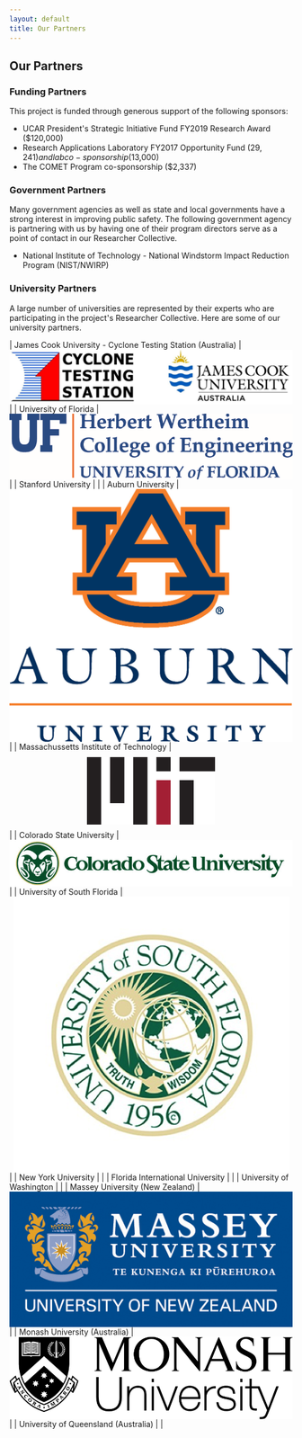 ```yaml
---
layout: default
title: Our Partners
---
```


## Our Partners

### Funding Partners

This project is funded through generous support of the following sponsors:
- UCAR President's Strategic Initiative Fund FY2019 Research Award ($120,000)
- Research Applications Laboratory FY2017 Opportunity Fund ($29,241) and lab co-sponsorship ($13,000)
- The COMET Program co-sponsorship ($2,337)

### Government Partners

Many government agencies as well as state and local governments have a strong interest in improving public safety. The following government agency is partnering with us by having one of their program directors serve as a point of contact in our Researcher Collective. 

- National Institute of Technology - National Windstorm Impact Reduction Program (NIST/NWIRP)

### University Partners

A large number of universities are represented by their experts who are participating in the project's Researcher Collective. Here are some of our university partners.

| James Cook University - Cyclone Testing Station (Australia) | <img src="../../logos/jcu_cts_logo.jpg" alt="Logo of the James Cook University Cyclone Testing Station" max-height="120px" style="display: block; margin: auto;"> |
| University of Florida | <img src="../../logos/Herbert-Wertheim-COE_screen_capture_of_tiff_file_cropped.PNG" alt="Logo of the Herbert-Wertheim College of Engineering at the University of Florida" max-height="120px" style="display: block; margin: auto;"> | 
| Stanford University | |
| Auburn University | <img src="../../logos/AUwordmark.jpg" alt="Logo of Auburn University" max-height="120px" style="display: block; margin: auto;"> | 
| Massachussetts Institute of Technology | <img src="../../logos/MIT-logo-black-red.png" alt="Logo of the Massachussetts Institute of Technology" style="display: block; margin: auto; max-height: 120px; padding: 10px;"> |
| Colorado State University | <img src="../../logos/CSU Ram with CSU.png" alt="Logo of Colorado State University" max-height="120px" style="display: block; margin: auto;"> |
| University of South Florida | <img src="../../logos/USFlogo.png" alt="Logo of University of South Florida" max-height="120px" style="display: block; margin: auto;"> |
| New York University | |
| Florida International University | |
| University of Washington | |
| Massey University (New Zealand) | <img src="../../logos/MasseyLogoUniN-blue.jpg" alt="Logo of Massey University" max-height="120px" style="display: block; margin: auto;"> |
| Monash University (Australia) | <img src="../../logos/Monash_logo.png" alt="Logo of Monash University" max-height="120px" style="display: block; margin: auto;"> |
| University of Queensland (Australia) | |

